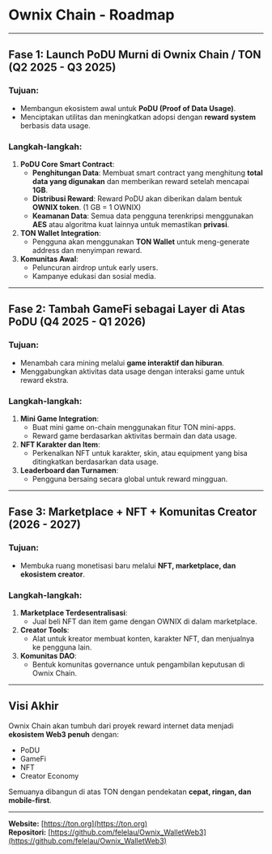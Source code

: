
# Ownix Chain - Roadmap

---

## Fase 1: Launch PoDU Murni di Ownix Chain / TON (Q2 2025 - Q3 2025)

### Tujuan:
- Membangun ekosistem awal untuk **PoDU (Proof of Data Usage)**.
- Menciptakan utilitas dan meningkatkan adopsi dengan **reward system** berbasis data usage.

### Langkah-langkah:
1. **PoDU Core Smart Contract**:
   - **Penghitungan Data**: Membuat smart contract yang menghitung **total data yang digunakan** dan memberikan reward setelah mencapai **1GB**.
   - **Distribusi Reward**: Reward PoDU akan diberikan dalam bentuk **OWNIX token**. (1 GB = 1 OWNIX)
   - **Keamanan Data**: Semua data pengguna terenkripsi menggunakan **AES** atau algoritma kuat lainnya untuk memastikan **privasi**.
2. **TON Wallet Integration**:
   - Pengguna akan menggunakan **TON Wallet** untuk meng-generate address dan menyimpan reward.
3. **Komunitas Awal**:
   - Peluncuran airdrop untuk early users.
   - Kampanye edukasi dan sosial media.

---

## Fase 2: Tambah GameFi sebagai Layer di Atas PoDU (Q4 2025 - Q1 2026)

### Tujuan:
- Menambah cara mining melalui **game interaktif dan hiburan**.
- Menggabungkan aktivitas data usage dengan interaksi game untuk reward ekstra.

### Langkah-langkah:
1. **Mini Game Integration**:
   - Buat mini game on-chain menggunakan fitur TON mini-apps.
   - Reward game berdasarkan aktivitas bermain dan data usage.
2. **NFT Karakter dan Item**:
   - Perkenalkan NFT untuk karakter, skin, atau equipment yang bisa ditingkatkan berdasarkan data usage.
3. **Leaderboard dan Turnamen**:
   - Pengguna bersaing secara global untuk reward mingguan.

---

## Fase 3: Marketplace + NFT + Komunitas Creator (2026 - 2027)

### Tujuan:
- Membuka ruang monetisasi baru melalui **NFT, marketplace, dan ekosistem creator**.

### Langkah-langkah:
1. **Marketplace Terdesentralisasi**:
   - Jual beli NFT dan item game dengan OWNIX di dalam marketplace.
2. **Creator Tools**:
   - Alat untuk kreator membuat konten, karakter NFT, dan menjualnya ke pengguna lain.
3. **Komunitas DAO**:
   - Bentuk komunitas governance untuk pengambilan keputusan di Ownix Chain.

---

## Visi Akhir

Ownix Chain akan tumbuh dari proyek reward internet data menjadi **ekosistem Web3 penuh** dengan:
- PoDU
- GameFi
- NFT
- Creator Economy

Semuanya dibangun di atas TON dengan pendekatan **cepat, ringan, dan mobile-first**.

---

**Website:** [https://ton.org](https://ton.org)  
**Repositori:** [https://github.com/felelau/Ownix_WalletWeb3](https://github.com/felelau/Ownix_WalletWeb3)
